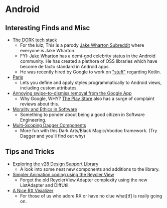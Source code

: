 # Android
## Interesting Finds and Misc
  - [The DORK tech stack](https://www.reddit.com/r/mAndroidDev/comments/89c9jl/the_dork_tech_stack/)
    - For the lulz; This is a parody [Jake Wharton Subreddit](https://www.reddit.com/r/mAndroidDev/) where everyone is Jake Wharton.
    - FYI: [Jake Wharton](http://jakewharton.com/) has a demi-god celebrity status in the Android community. He has created a plethora of OSS libraries which have become de facto standard in Android apps.
    - He was recently hired by Google to work on ["stuff"](https://twitter.com/JakeWharton/status/894583691657084930) regarding Kotlin.
  - [Paris](https://github.com/airbnb/paris)
    - Lets you define and apply styles programmatically to Android views, including custom attributes.
  - [Annoying swipe-to-dismiss removal from the Google App](https://productforums.google.com/forum/#!topic/websearch/ILYSDdOB_FM)
    - Why Google, WHY? [The Play Store](https://play.google.com/store/apps/details?id=com.google.android.googlequicksearchbox&showAllReviews=true) also has a surge of complaint reviews about this.
  - [Morality and Ethics in Software](https://dev.to/sjwarner/morality-and-ethics---caring-is-everything-22eo)
    - Something to ponder about being a good citizen in Software Engineering.
  - [Multi-Scoping Dagger Components](https://proandroiddev.com/multi-scoping-dagger-components-89b6f4bdb73b)
    - More fun with this Dark Arts/Black Magic/Voodoo framework. (Try Dagger and you'll find out why) 

## Tips and Tricks
  - [Exploring the v28 Design Support Library](https://medium.com/exploring-android/exploring-the-v28-android-design-support-library-2c96c6031ae8)
    - A look into some neat new components and additions to the library.
  - [Simpler Animation coding using the Reycler View](https://medium.com/@trionkidnapper/recyclerview-more-animations-with-less-code-using-support-library-listadapter-62e65126acdb)
    - Forget the old ReyclerView.Adapter complexity using the new ListAdapter and DiffUtil.
  - [A Nice RX Visializer](https://rxviz.com/)
    - For those of us who adore RX or have no clue what[tf] is really going on.